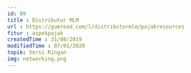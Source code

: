```yaml
---
id: 89
title : Distributor MLM
url : https://gumroad.com/l/distributormlm/pajakresources
fitur : aspekpajak
createdTime : 31/08/2019
modifiedTime : 07/01/2020
topik: Versi Ringan
img: networking.png
---
```

